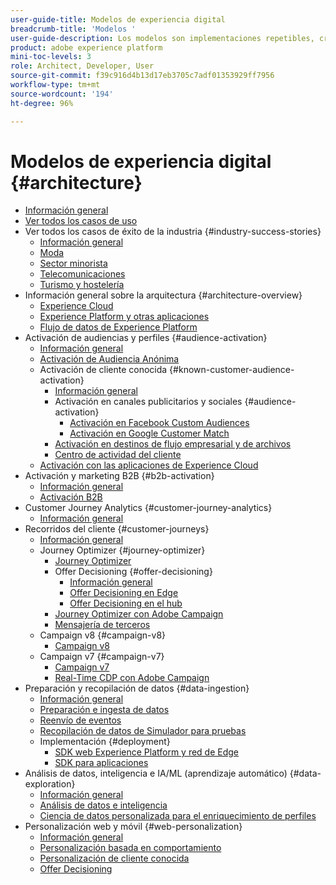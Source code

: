 ```yaml
---
user-guide-title: Modelos de experiencia digital
breadcrumb-title: 'Modelos '
user-guide-description: Los modelos son implementaciones repetibles, creadas para solucionar problemas empresariales existentes y que contienen diagramas de arquitectura, consideraciones técnicas y enlaces a documentación relevante.
product: adobe experience platform
mini-toc-levels: 3
role: Architect, Developer, User
source-git-commit: f39c916d4b13d17eb3705c7adf01353929ff7956
workflow-type: tm+mt
source-wordcount: '194'
ht-degree: 96%

---
```



# Modelos de experiencia digital {#architecture}

+ [Información general](/help/blueprints/overview.md)
+ [Ver todos los casos de uso](/help/blueprints/use-cases.md)
+ Ver todos los casos de éxito de la industria {#industry-success-stories}
   + [Información general](/help/blueprints/industry-success-stories/overview.md)
   + [Moda](/help/blueprints/industry-success-stories/apparel.md)
   + [Sector minorista](/help/blueprints/industry-success-stories/retail.md)
   + [Telecomunicaciones](/help/blueprints/industry-success-stories/telecommunications.md)
   + [Turismo y hostelería](/help/blueprints/industry-success-stories/travel-hospitality.md)
+ Información general sobre la arquitectura {#architecture-overview}
   + [Experience Cloud](/help/blueprints/experience-platform/experience-cloud.md)
   + [Experience Platform y otras aplicaciones](/help/blueprints/experience-platform/platform-applications.md)
   + [Flujo de datos de Experience Platform](/help/blueprints/experience-platform/platform-data-flow.md)
+ Activación de audiencias y perfiles {#audience-activation}
   + [Información general](/help/blueprints/audience-activation/overview.md)
   + [Activación de Audiencia Anónima](/help/blueprints/audience-activation/anonymous.md)
   + Activación de cliente conocida {#known-customer-audience-activation}
      + [Información general](/help/blueprints/audience-activation/known.md)
      + Activación en canales publicitarios y sociales {#audience-activation}
         + [Activación en Facebook Custom Audiences](/help/blueprints/audience-activation/destinations/facebook.md)
         + [Activación en Google Customer Match](/help/blueprints/audience-activation/destinations/gcm.md)
      + [Activación en destinos de flujo empresarial y de archivos](/help/blueprints/audience-activation/enterprise-destinations.md)
      + [Centro de actividad del cliente](/help/blueprints/audience-activation/customer-activity.md)
   + [Activación con las aplicaciones de Experience Cloud](/help/blueprints/audience-activation/platform-and-applications.md)
+ Activación y marketing B2B {#b2b-activation}
   + [Información general](/help/blueprints/b2b/overview.md)
   + [Activación B2B](/help/blueprints/b2b/b2bactivation.md)
+ Customer Journey Analytics {#customer-journey-analytics}
   + [Información general](/help/blueprints/customer-journey-analytics/overview.md)
+ Recorridos del cliente {#customer-journeys}
   + [Información general](/help/blueprints/customer-journeys/overview.md)
   + Journey Optimizer {#journey-optimizer}
      + [Journey Optimizer](/help/blueprints/customer-journeys/journey-optimizer.md)
      + Offer Decisioning {#offer-decisioning}
         + [Información general](/help/blueprints/customer-journeys/offer_decisioning/offers-overview.md)
         + [Offer Decisioning en Edge](/help/blueprints/customer-journeys/offer_decisioning/offers-edge.md)
         + [Offer Decisioning en el hub](/help/blueprints/customer-journeys/offer_decisioning/offers-hub.md)
      + [Journey Optimizer con Adobe Campaign](/help/blueprints/customer-journeys/ajo-and-campaign.md)
      + [Mensajería de terceros](/help/blueprints/customer-journeys/3rd-party-messaging.md)
   + Campaign v8 {#campaign-v8}
      + [Campaign v8](/help/blueprints/customer-journeys/campaign-v8.md)
   + Campaign v7 {#campaign-v7}
      + [Campaign v7](/help/blueprints/customer-journeys/campaign-v7.md)
      + [Real-Time CDP con Adobe Campaign](/help/blueprints/customer-journeys/rtcdp-and-campaign.md)
+ Preparación y recopilación de datos {#data-ingestion}
   + [Información general](/help/blueprints/data-ingestion/overview.md)
   + [Preparación e ingesta de datos](/help/blueprints/data-ingestion/ingestion.md)
   + [Reenvío de eventos](/help/blueprints/data-ingestion/server-side-collection.md)
   + [Recopilación de datos de Simulador para pruebas](/help/blueprints/data-ingestion/multi-sandbox-data-collection.md)
   + Implementación {#deployment}
      + [SDK web Experience Platform y red de Edge](/help/blueprints/data-ingestion/websdk.md)
      + [SDK para aplicaciones](/help/blueprints/data-ingestion/appsdk.md)
+ Análisis de datos, inteligencia e IA/ML (aprendizaje automático) {#data-exploration}
   + [Información general](/help/blueprints/data-insights/overview.md)
   + [Análisis de datos e inteligencia](/help/blueprints/data-insights/analysis.md)
   + [Ciencia de datos personalizada para el enriquecimiento de perfiles](/help/blueprints/data-insights/data-science.md)
+ Personalización web y móvil {#web-personalization}
   + [Información general](/help/blueprints/web-personalization/overview.md)
   + [Personalización basada en comportamiento](/help/blueprints/web-personalization/behavioral.md)
   + [Personalización de cliente conocida](/help/blueprints/web-personalization/known-personalization.md)
   + [Offer Decisioning](/help/blueprints/web-personalization/offers-edge.md)
